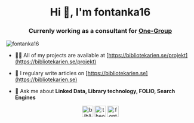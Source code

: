 <h1 align="center">Hi 👋, I'm fontanka16</h1>
<h3 align="center">Currenly working as a consultant for <a href="https://one-group.se/">One-Group</a></h3>

<p align="left"> <img src="https://komarev.com/ghpvc/?username=fontanka16" alt="fontanka16" /> </p>

- 👨‍💻 All of my projects are available at [https://bibliotekarien.se/projekt](https://bibliotekarien.se/projekt)

- 📝 I regulary write articles on [https://bibliotekarien.se](https://bibliotekarien.se)

- 💬 Ask me about **Linked Data, Library technology, FOLIO, Search Engines**


<p align="center">
<a href="https://twitter.com/bibliotekariens" target="blank"><img align="center" src="https://cdn.jsdelivr.net/npm/simple-icons@3.0.1/icons/twitter.svg" alt="bibliotekariens" height="30" width="30" /></a>
<a href="https://linkedin.com/in/theodor-tolstoy" target="blank"><img align="center" src="https://cdn.jsdelivr.net/npm/simple-icons@3.0.1/icons/linkedin.svg" alt="theodor-tolstoy" height="30" width="30" /></a>
<a href="https://stackoverflow.com/users/fontanka16" target="blank"><img align="center" src="https://cdn.jsdelivr.net/npm/simple-icons@3.0.1/icons/stackoverflow.svg" alt="fontanka16" height="30" width="30" /></a>
</p>
